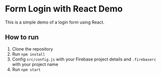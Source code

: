 # Form Login with React Demo

This is a simple demo of a login form using React.

## How to run
1. Clone the repository
2. Run `npm install`
3. Config `src/config.js` with your Firebase project details and `.firebaserc` with your project name
4. Run `npm start`